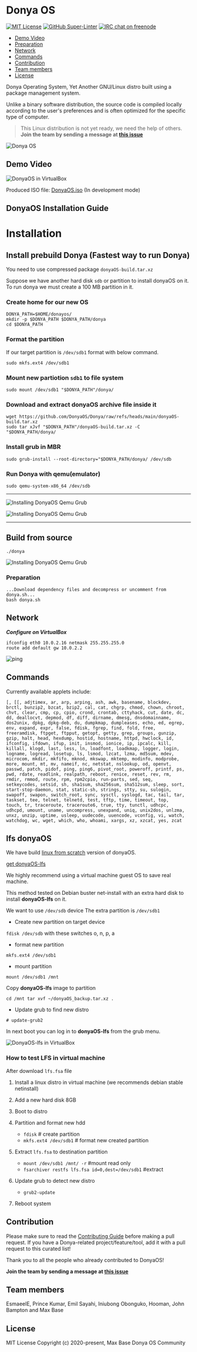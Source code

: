 # Donya OS

[![MIT License](https://img.shields.io/github/license/DonyaOS/Donya?color=brightgreen)](LICENSE)
[![GitHub Super-Linter](https://github.com/DonyaOS/Donya/workflows/Super-Linter/badge.svg)](#donya-os)
[![IRC chat on freenode](https://img.shields.io/badge/IRC%20chat%20on%20freenode-%23DonyaOS-brightgreen)](#donya-os)

- [Demo Video](#demo-video)
- [Preparation](#preparation)
- [Network](#network)
- [Commands](#commands)
- [Contribution](#contribution)
- [Team members](#team-members)
- [License](#license)

Donya Operating System, Yet Another GNU/Linux distro built using a package management system.

Unlike a binary software distribution, the source code is compiled locally according to the user's preferences and is often optimized for the specific type of computer.

> This Linux distribution is not yet ready, we need the help of others. **Join the team by sending a message at [this issue](https://github.com/DonyaOS/Donya/issues/4)**

![Donya OS](images/demo.jpg)

## Demo Video

![DonyaOS in VirtualBox](images/demo.gif)

Produced ISO file: [DonyaOS.iso](DonyaOS.iso) (In development mode)

## DonyaOS Installation Guide

# Installation 
## Install prebuild Donya (Fastest way to run Donya)

You need to use compressed package `donyaOS-build.tar.xz`

Suppose we have another hard disk `sdb` or partition to install donyaOS on it.
To run donya we must create a 100 MB partition in it.

### Create home for our new OS

```
DONYA_PATH=$HOME/donayos/
mkdir -p $DONYA_PATH $DONYA_PATH/donya
cd $DONYA_PATH
```
### Format the partition

If our target partition is `/dev/sdb1` format with below command.

`sudo mkfs.ext4 /dev/sdb1`

### Mount new partiotion `sdb1` to file system

`sudo mount /dev/sdb1 "$DONYA_PATH"/donya/`

### Download and extract donyaOS archive file inside it

```
wget https://github.com/DonyaOS/Donya/raw/refs/heads/main/donyaOS-build.tar.xz
sudo tar xJvf "$DONYA_PATH"/donyaOS-build.tar.xz -C "$DONYA_PATH/donya/
```


### Install grub in MBR

```
sudo grub-install --root-directory="$DONYA_PATH/donya/ /dev/sdb
```

### Run Donya with qemu(emulator)

`sudo qemu-system-x86_64 /dev/sdb`

---

![Installing DonyaOS Qemu Grub](images/qemu1.jpg)

![Installing DonyaOS Qemu Grub](images/qemu2.jpg)

---

## Build from source

`./donya`

![Installing DonyaOS Qemu Grub](images/qemu1.jpg)

### Preparation

```
...Download dependency files and decompress or uncomment from donya.sh...
bash donya.sh
```

## Network

***Configure on VirtualBox***

```
ifconfig eth0 10.0.2.16 netmask 255.255.255.0
route add default gw 10.0.2.2
```

![ping](images/network.gif)

## Commands

Currently available applets include:

```
[, [[, adjtimex, ar, arp, arping, ash, awk, basename, blockdev,
brctl, bunzip2, bzcat, bzip2, cal, cat, chgrp, chmod, chown, chroot,
chvt, clear, cmp, cp, cpio, crond, crontab, cttyhack, cut, date, dc,
dd, deallocvt, depmod, df, diff, dirname, dmesg, dnsdomainname,
dos2unix, dpkg, dpkg-deb, du, dumpkmap, dumpleases, echo, ed, egrep,
env, expand, expr, false, fdisk, fgrep, find, fold, free,
freeramdisk, ftpget, ftpput, getopt, getty, grep, groups, gunzip,
gzip, halt, head, hexdump, hostid, hostname, httpd, hwclock, id,
ifconfig, ifdown, ifup, init, insmod, ionice, ip, ipcalc, kill,
killall, klogd, last, less, ln, loadfont, loadkmap, logger, login,
logname, logread, losetup, ls, lsmod, lzcat, lzma, md5sum, mdev,
microcom, mkdir, mkfifo, mknod, mkswap, mktemp, modinfo, modprobe,
more, mount, mt, mv, nameif, nc, netstat, nslookup, od, openvt,
passwd, patch, pidof, ping, ping6, pivot_root, poweroff, printf, ps,
pwd, rdate, readlink, realpath, reboot, renice, reset, rev, rm,
rmdir, rmmod, route, rpm, rpm2cpio, run-parts, sed, seq,
setkeycodes, setsid, sh, sha1sum, sha256sum, sha512sum, sleep, sort,
start-stop-daemon, stat, static-sh, strings, stty, su, sulogin,
swapoff, swapon, switch_root, sync, sysctl, syslogd, tac, tail, tar,
taskset, tee, telnet, telnetd, test, tftp, time, timeout, top,
touch, tr, traceroute, traceroute6, true, tty, tunctl, udhcpc,
udhcpd, umount, uname, uncompress, unexpand, uniq, unix2dos, unlzma,
unxz, unzip, uptime, usleep, uudecode, uuencode, vconfig, vi, watch,
watchdog, wc, wget, which, who, whoami, xargs, xz, xzcat, yes, zcat
```

## lfs donyaOS

We have build [linux from scratch](http://linuxfromscratch.org/lfs/view/stable/index.html) version of donyaOS.

[get donyaOS-lfs](https://ufile.io/sgea1rxg)

We highly recommend using a virtual machine guest OS to save real machine.

This method tested on Debian buster net-install with an extra hard disk to install **donyaOS-lfs** on it.

We want to use `/dev/sdb` device
The extra partition is `/dev/sdb1`

- Create new partition on target device

`fdisk /dev/sdb`
with these switches
o, n, p, a

- format new partition

`mkfs.ext4 /dev/sdb1`

- mount partition

`mount /dev/sdb1 /mnt`

Copy **donyaOS-lfs** image to partition

`cd /mnt
tar xvf ~/donyaOS_backup.tar.xz .`

- Update grub to find new distro

`# update-grub2`

In next boot you can log in to **donyaOS-lfs** from the grub menu.

![DonyaOS-lfs in VirtualBox](donyaOS-lfs.gif)

### How to test LFS in virtual machine

After download `lfs.fsa` file

1. Install a linux distro in virtual machine
(we recommends debian stable netinstall)

2. Add a new hard disk 8GB

3. Boot to distro

4. Partition and format new hdd

   - `fdisk` # create partition
   - `mkfs.ext4 /dev/sdb1` # format new created partition

5. Extract `lfs.fsa` to destination partition

   - `mount /dev/sdb1 /mnt/ -r` #mount read only
   - `fsarchiver restfs lfs.fsa id=0,dest=/dev/sdb1` #extract

6. Update grub to detect new distro

   - `grub2-update`

7. Reboot system

## Contribution

Please make sure to read the [Contributing Guide](CONTRIBUTING.md) before making a pull request.
If you have a Donya-related project/feature/tool, add it with a pull request to this curated list!

Thank you to all the people who already contributed to DonyaOS!

**Join the team by sending a message at [this issue](https://github.com/DonyaOS/Donya/issues/4)**

## Team members

EsmaeelE, Prince Kumar, Emil Sayahi, Iniubong Obonguko, Hooman, John Bampton and Max Base

## License

MIT License Copyright (c) 2020-present, Max Base
Donya OS Community

